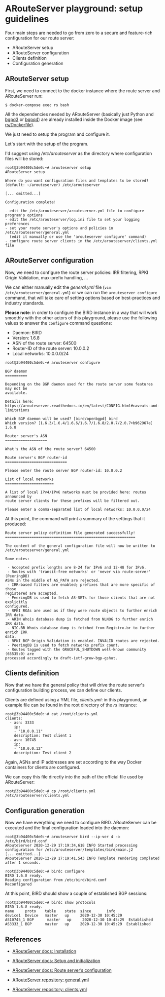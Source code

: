 # ARouteServer playground: setup guidelines

Four main steps are needed to go from zero to a secure and feature-rich configuration for our route server:

- ARouteServer setup
- ARouteServer configuration
- Clients definition
- Configuration generation

## ARouteServer setup

First, we need to connect to the docker instance where the route server and ARouteServer run:

```
$ docker-compose exec rs bash
```

All the dependencies needed by ARouteServer (basically just Python and [bgpq3](https://github.com/snar/bgpq3) or [bgpq4](https://github.com/bgp/bgpq4)) are already installed inside the Docker image (see [rs/Dockerfile](rs/Dockerfile)).

We just need to setup the program and configure it.

Let's start with the setup of the program.

I'd suggest using */etc/arouteserver* as the directory where configuration files will be stored:

```
root@3b94400c5de0:~# arouteserver setup
ARouteServer setup

Where do you want configuration files and templates to be stored? (default: ~/arouteserver) /etc/arouteserver

[... omitted...]

Configuration complete!

- edit the /etc/arouteserver/arouteserver.yml file to configure program's options
- edit the /etc/arouteserver/log.ini file to set your logging preferences
- set your route server's options and policies in /etc/arouteserver/general.yml
  (edit it manually or use the 'arouteserver configure' command)
- configure route server clients in the /etc/arouteserver/clients.yml file
```

## ARouteServer configuration

Now, we need to configure the route server policies: IRR filtering, RPKI Origin Validation, max-prefix handling, ...

We can either manually edit the *general.yml* file (`vim /etc/arouteserver/general.yml`) or we can run the `arouteserver configure` command, that will take care of setting options based on best-practices and industry standards.

**Please note**: in order to configure the BIRD instance in a way that will work smoothly with the other actors of this playground, please use the following values to answer the `configure` command questions:

- Daemon: BIRD
- Version: 1.6.8
- ASN of the route server: 64500
- Router-ID of the route server: 10.0.0.2
- Local networks: 10.0.0.0/24

```
root@3b94400c5de0:~# arouteserver configure

BGP daemon
==========

Depending on the BGP daemon used for the route server some features may not be
available.

Details here:
https://arouteserver.readthedocs.io/en/latest/CONFIG.html#caveats-and-
limitations

Which BGP daemon will be used? [bird/openbgpd] bird
Which version? [1.6.3/1.6.4/1.6.6/1.6.7/1.6.8/2.0.7/2.0.7+b962967e] 1.6.8

Router server's ASN
===================

What's the ASN of the route server? 64500

Route server's BGP router-id
============================

Please enter the route server BGP router-id: 10.0.0.2

List of local networks
======================

A list of local IPv4/IPv6 networks must be provided here: routes announced by
route server clients for these prefixes will be filtered out.

Please enter a comma-separated list of local networks: 10.0.0.0/24
```

At this point, the command will print a summary of the settings that it produced:

```
Route server policy definition file generated successfully!
===========================================================

The content of the general configuration file will now be written to
/etc/arouteserver/general.yml

Some notes:

 - Accepted prefix lengths are 8-24 for IPv6 and 12-48 for IPv6.
 - Routes with 'transit-free networks' or 'never via route-server' (PeeringDB)
ASNs in the middle of AS_PATH are rejected.
 - IRR-based filters are enabled; prefixes that are more specific of those
registered are accepted.
 - PeeringDB is used to fetch AS-SETs for those clients that are not explicitly
configured.
 - RPKI ROAs are used as if they were route objects to further enrich IRR data.
 - ARIN Whois database dump is fetched from NLNOG to further enrich IRR data.
 - NIC.BR Whois database dump is fetched from Registro.br to further enrich IRR
data.
 - RPKI BGP Origin Validation is enabled. INVALID routes are rejected.
 - PeeringDB is used to fetch networks prefix count.
 - Routes tagged with the GRACEFUL_SHUTDOWN well-known community (65535:0) are
processed accordingly to draft-ietf-grow-bgp-gshut.
```

## Clients definition

Now that we have the general policy that will drive the route server's configuration building process, we can define our clients.

Clients are defined using a YML file, *clients.yml*: in this playground, an example file can be found in the root directory of the *rs* instance:

```
root@3b94400c5de0:~# cat /root/clients.yml
clients:
  - asn: 3333
    ip:
    - "10.0.0.11"
    description: Test client 1
  - asn: 10745
    ip:
    - "10.0.0.12"
    description: Test client 2
```

Again, ASNs and IP addresses are set according to the way Docker containers for clients are configured.

We can copy this file directly into the path of the official file used by ARouteServer:

```
root@3b94400c5de0:~# cp /root/clients.yml /etc/arouteserver/clients.yml
```

## Configuration generation

Now we have everything we need to configure BIRD.
ARouteServer can be executed and the final configuration loaded into the daemon:

```
root@3b94400c5de0:~# arouteserver bird --ip-ver 4 -o /etc/bird/bird.conf
ARouteServer 2020-12-29 17:19:34,618 INFO Started processing configuration for /etc/arouteserver/templates/bird/main.j2
[... omitted...]
ARouteServer 2020-12-29 17:19:41,543 INFO Template rendering completed after 1 seconds.
```

```
root@3b94400c5de0:~# birdc configure
BIRD 1.6.8 ready.
Reading configuration from /etc/bird/bird.conf
Reconfigured
```

At this point, BIRD should show a couple of established BGP sessions:

```
root@3b94400c5de0:~# birdc show protocols
BIRD 1.6.8 ready.
name     proto    table    state  since       info
device1  Device   master   up     2020-12-30 10:45:29
AS10745_1 BGP      master   up     2020-12-30 10:45:29  Established
AS3333_1 BGP      master   up     2020-12-30 10:45:29  Established
```

## References

- [ARouteServer docs: Installation](https://arouteserver.readthedocs.io/en/latest/INSTALLATION.html#)

- [ARouteServer docs: Setup and initialization](https://arouteserver.readthedocs.io/en/latest/INSTALLATION.html#setup-and-initialization)

- [ARouteServer docs: Route server’s configuration](
https://arouteserver.readthedocs.io/en/latest/CONFIG.html#route-server-s-configuration)

- [ARouteServer repository: general.yml](
https://github.com/pierky/arouteserver/blob/master/config.d/general.yml)

- [ARouteServer repository: clients.yml](
https://github.com/pierky/arouteserver/blob/master/config.d/clients.yml)
